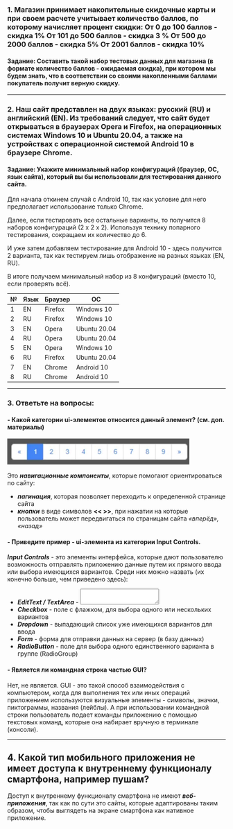 ### 1. Магазин принимает накопительные скидочные карты и при своем расчете учитывает количество баллов, по которому начисляет процент скидки: От 0 до 100 баллов - скидка 1% От 101 до 500 баллов - скидка 3 % От 500 до 2000 баллов - скидка 5% От 2001 баллов - скидка 10%

#### Задание: Составить такой набор тестовых данных для магазина (в формате количество баллов - ожидаемая скидка), при котором мы будем знать, что в соответствии со своими накопленными баллами покупатель получит верную скидку.

---

### 2. Наш сайт представлен на двух языках: русский (RU) и английский (EN). Из требований следует, что сайт будет открываться в браузерах Opera и Firefox, на операционных системах Windows 10 и Ubuntu 20.04, а также на устройствах с операционной системой Android 10 в браузере Chrome.
#### Задание: Укажите минимальный набор конфигураций (браузер, ОС, язык сайта), который вы бы использовали для тестирования данного сайта.

Для начала откинем случай с Android 10, так как условие для него предполагает использование только Chrome. 

Далее, если тестировать все остальные варианты, то получится 8 наборов конфигураций (2 x 2 x 2). Используя технику попарного тестирования, сокращаем их количество до 6.

И уже затем добавляем тестирование для Android 10 - здесь получится  2 варианта, так как тестируем лишь отображение на разных языках (EN, RU). 

В итоге получаем минимальный набор из 8 конфигураций (вместо 10, если проверять всё).

| №	| Язык | Браузер | ОС | 
| - | - | - | - |
| 1 | 	EN | 	Firefox | 	Windows 10 |
| 2 | 	RU | 	Firefox | Windows 10 | 
| 3 | 	EN | 	Opera | Ubuntu 20.04 |
| 4 | 	RU | 	Opera | Ubuntu 20.04 |
| 5 | 	EN | 	Opera | Windows 10 |
| 6 | 	RU | 	Firefox | 	Ubuntu 20.04 | 
| 7 | EN	| Chrome	| Android 10 |
| 8 | RU	| Chrome	| Android 10 |

---

### 3. Ответьте на вопросы:
#### - Какой категории ui-элементов относится данный элемент? (см. доп. материалы) 
<img src="https://github.com/albusD0/ylab_homeworks/blob/main/homework_2/%D0%94%D0%97%202.jpg" width="420">

Это ***навигационные компоненты***, которые помогают ориентироваться по сайту: 
- ***пагинация***, которая позволяет переходить к определенной странице сайта 
- ***кнопки*** в виде символов **<< >>**, при нажатии на которые пользователь может передвигаться по страницам сайта *«вперёд», «назад»*

#### - Приведите пример - ui-элемента из категории Input Controls.
***Input Controls*** - это элементы интерфейса, которые дают пользователю возможность отправлять приложению данные путем их прямого ввода или выбора имеющихся вариантов. Среди них можно назвать (их конечно больше, чем приведено здесь):
- ***EditText / TextArea*** -
  <textarea></textarea>
- ***Checkbox*** - поле с флажком, для  выбора одного или нескольких вариантов
- ***Dropdown*** - выпадающий список уже имеющихся вариантов для ввода
- ***Form*** - форма для отправки данных на сервер (в базу данных)
- ***RadioButton*** - поле для выбора одного единственного варианта в группе (RadioGroup)

#### - Является ли командная строка частью GUI?
Нет, не является. GUI - это такой способ взаимодействия с компьютером, когда для выполнения тех или иных операций приложением используются визуальные элементы - символы, значки, пиктограммы, названия (лейблы). А при использовании командной строки пользователь подает команды приложению с помощью текстовых команд, которые она набирает вручную в терминале (консоли).

---

## 4. Какой тип мобильного приложения не имеет доступа к внутреннему функционалу смартфона, например пушам?
Доступ к внутреннему функционалу смартфона не имеют ***веб-приложения***, так как по сути это сайты, которые адаптированы таким образом, чтобы выглядеть на экране смартфона как нативное приложение.
